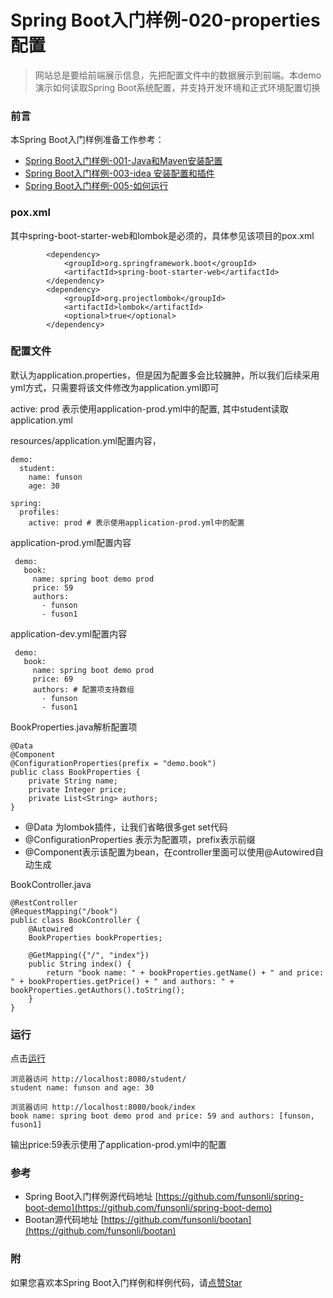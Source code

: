# Spring Boot入门样例-020-properties配置

> 网站总是要给前端展示信息，先把配置文件中的数据展示到前端。本demo演示如何读取Spring Boot系统配置，并支持开发环境和正式环境配置切换

### 前言

本Spring Boot入门样例准备工作参考：

- [Spring Boot入门样例-001-Java和Maven安装配置](https://github.com/funsonli/spring-boot-demo/blob/master/doc/spring-boot-demo-001-java.md)
- [Spring Boot入门样例-003-idea 安装配置和插件](https://github.com/funsonli/spring-boot-demo/blob/master/doc/spring-boot-demo-003-idea.md)
- [Spring Boot入门样例-005-如何运行](https://github.com/funsonli/spring-boot-demo/blob/master/doc/spring-boot-demo-005-run.md)

### pox.xml
其中spring-boot-starter-web和lombok是必须的，具体参见该项目的pox.xml
```
        <dependency>
            <groupId>org.springframework.boot</groupId>
            <artifactId>spring-boot-starter-web</artifactId>
        </dependency>
        <dependency>
            <groupId>org.projectlombok</groupId>
            <artifactId>lombok</artifactId>
            <optional>true</optional>
        </dependency>
```

### 配置文件
默认为application.properties，但是因为配置多会比较臃肿，所以我们后续采用yml方式，只需要将该文件修改为application.yml即可

active: prod 表示使用application-prod.yml中的配置, 其中student读取application.yml

resources/application.yml配置内容，
```
demo:
  student:
    name: funson
    age: 30

spring:
  profiles:
    active: prod # 表示使用application-prod.yml中的配置
```
application-prod.yml配置内容
```
 demo:
   book:
     name: spring boot demo prod
     price: 59
     authors:
       - funson
       - fuson1
```
application-dev.yml配置内容
```
 demo:
   book:
     name: spring boot demo prod
     price: 69
     authors: # 配置项支持数组
       - funson
       - fuson1
```

BookProperties.java解析配置项

```
@Data
@Component
@ConfigurationProperties(prefix = "demo.book")
public class BookProperties {
    private String name;
    private Integer price;
    private List<String> authors;
}
```
- @Data 为lombok插件，让我们省略很多get set代码
- @ConfigurationProperties 表示为配置项，prefix表示前缀
- @Component表示该配置为bean，在controller里面可以使用@Autowired自动生成

BookController.java
``` 
@RestController
@RequestMapping("/book")
public class BookController {
    @Autowired
    BookProperties bookProperties;

    @GetMapping({"/", "index"})
    public String index() {
        return "book name: " + bookProperties.getName() + " and price: " + bookProperties.getPrice() + " and authors: " + bookProperties.getAuthors().toString();
    }
}
```


### 运行

点击[运行](https://github.com/funsonli/spring-boot-demo/blob/master/doc/spring-boot-demo-005-run.md)

```
浏览器访问 http://localhost:8080/student/
student name: funson and age: 30

浏览器访问 http://localhost:8080/book/index
book name: spring boot demo prod and price: 59 and authors: [funson, fuson1]
```

输出price:59表示使用了application-prod.yml中的配置

### 参考
- Spring Boot入门样例源代码地址 [https://github.com/funsonli/spring-boot-demo](https://github.com/funsonli/spring-boot-demo)
- Bootan源代码地址 [https://github.com/funsonli/bootan](https://github.com/funsonli/bootan)


### 附
如果您喜欢本Spring Boot入门样例和样例代码，请[点赞Star](https://github.com/funsonli/spring-boot-demo)

